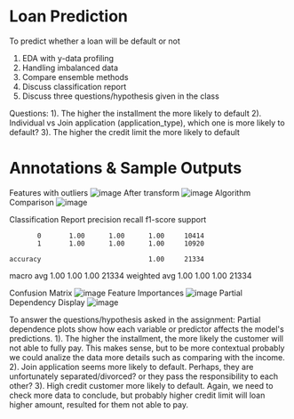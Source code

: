 # Loan Prediction
To predict whether a loan will be default or not
 1) EDA with y-data profiling
 2) Handling imbalanced data
 3) Compare ensemble methods
 4) Discuss classification report
 5) Discuss three questions/hypothesis given in the class

Questions:
1). The higher the installment the more likely to default
2). Individual vs Join application (application_type), which one is more likely to default?
3). The higher the credit limit the more likely to default

# Annotations & Sample Outputs
Features with outliers
![image](https://github.com/mahdiwf/loan-prediction/assets/163992115/ce916150-8a65-4b75-983d-966b831ebb57)
After transform
![image](https://github.com/mahdiwf/loan-prediction/assets/163992115/6c458a16-babb-4159-af69-5f8d667d4d3a)
Algorithm Comparison
![image](https://github.com/mahdiwf/loan-prediction/assets/163992115/323e2466-590d-4be6-a1e4-7d0058fff21a)

Classification Report
              precision    recall  f1-score   support

           0       1.00      1.00      1.00     10414
           1       1.00      1.00      1.00     10920

    accuracy                           1.00     21334
   macro avg       1.00      1.00      1.00     21334
weighted avg       1.00      1.00      1.00     21334

Confusion Matrix
![image](https://github.com/mahdiwf/loan-prediction/assets/163992115/031f737c-a2e1-42e9-91fc-bbad9210db3e)
Feature Importances
![image](https://github.com/mahdiwf/loan-prediction/assets/163992115/086c0ae4-7931-4876-85b9-1f921bd85278)
Partial Dependency Display
![image](https://github.com/mahdiwf/loan-prediction/assets/163992115/f69cbc13-5f54-4879-a4f9-2811ddc5c7ca)

To answer the questions/hypothesis asked in the assignment:
Partial dependence plots show how each variable or predictor affects the model's predictions.
1). The higher the installment, the more likely the customer will not able to fully pay. This makes sense, but to be more contextual probably we could analize the data more details such as comparing with the income.
2). Join application seems more likely to default. Perhaps, they are unfortunately separated/divorced? or they pass the responsibility to each other?
3). High credit customer more likely to default. Again, we need to check more data to conclude, but probably higher credit limit will loan higher amount, resulted for them not able to pay.
